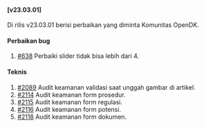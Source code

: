 #### [v23.03.01]

Di rilis v23.03.01 berisi perbaikan yang diminta Komunitas OpenDK.

#### Perbaikan bug

1. [#638](https://github.com/OpenSID/OpenDK/issues/638) Perbaiki slider tidak bisa lebih dari 4.

#### Teknis

1. [#2089](https://github.com/OpenSID/premium/issues/2089) Audit keamanan validasi saat unggah gambar di artikel.
2. [#2114](https://github.com/OpenSID/premium/issues/2114) Audit keamanan form prosedur.
3. [#2115](https://github.com/OpenSID/premium/issues/2115) Audit keamanan form regulasi.
4. [#2116](https://github.com/OpenSID/premium/issues/2116) Audit keamanan form potensi.
5. [#2118](https://github.com/OpenSID/premium/issues/2118) Audit keamanan form dokumen.
